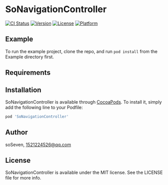 # SoNavigationController

[![CI Status](https://img.shields.io/travis/soSeven/SoNavigationController.svg?style=flat)](https://travis-ci.org/soSeven/SoNavigationController)
[![Version](https://img.shields.io/cocoapods/v/SoNavigationController.svg?style=flat)](https://cocoapods.org/pods/SoNavigationController)
[![License](https://img.shields.io/cocoapods/l/SoNavigationController.svg?style=flat)](https://cocoapods.org/pods/SoNavigationController)
[![Platform](https://img.shields.io/cocoapods/p/SoNavigationController.svg?style=flat)](https://cocoapods.org/pods/SoNavigationController)

## Example

To run the example project, clone the repo, and run `pod install` from the Example directory first.

## Requirements

## Installation

SoNavigationController is available through [CocoaPods](https://cocoapods.org). To install
it, simply add the following line to your Podfile:

```ruby
pod 'SoNavigationController'
```

## Author

soSeven, 1521224526@qq.com

## License

SoNavigationController is available under the MIT license. See the LICENSE file for more info.
